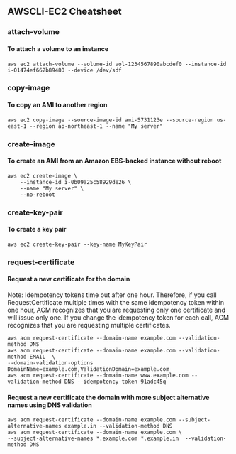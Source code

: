 ## AWSCLI-EC2 Cheatsheet


### attach-volume
#### To attach a volume to an instance
```
aws ec2 attach-volume --volume-id vol-1234567890abcdef0 --instance-id i-01474ef662b89480 --device /dev/sdf
```

### copy-image
#### To copy an AMI to another region
```
aws ec2 copy-image --source-image-id ami-5731123e --source-region us-east-1 --region ap-northeast-1 --name "My server"
```

### create-image
#### To create an AMI from an Amazon EBS-backed instance without reboot
```
aws ec2 create-image \
    --instance-id i-0b09a25c58929de26 \
    --name "My server" \
    --no-reboot
```

### create-key-pair
#### To create a key pair
```
aws ec2 create-key-pair --key-name MyKeyPair
```

### request-certificate
#### Request a new certificate for the domain
Note: Idempotency tokens time out after one hour. Therefore, if you call RequestCertificate multiple times with the same idempotency token within one hour, ACM recognizes that you are requesting only one certificate and will issue only one. If you change the idempotency token for each call, ACM recognizes that you are requesting multiple certificates. 
```
aws acm request-certificate --domain-name example.com --validation-method DNS
aws acm request-certificate --domain-name example.com --validation-method EMAIL  \
--domain-validation-options DomainName=example.com,ValidationDomain=example.com
aws acm request-certificate --domain-name www.example.com --validation-method DNS --idempotency-token 91adc45q
```

#### Request a new certificate the domain with more subject alternative names using DNS validation
```
aws acm request-certificate --domain-name example.com --subject-alternative-names example.in --validation-method DNS
aws acm request-certificate --domain-name example.com \
--subject-alternative-names *.example.com *.example.in  --validation-method DNS
```
